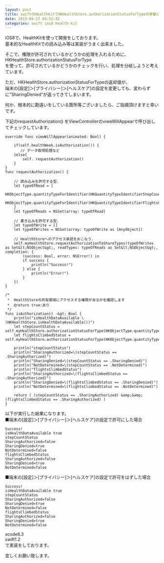 ```yaml
---
layout: post
title: swiftのHealthKitでHKHealthStore.authorizationStatusForTypeの挙動について
date: 2015-04-27 04:52:42
categories: swift ios8 health-kit
---
```

<p>iOS8で、HealthKitを使って開発をしております。<br>
基本的なHealthKitでの読み込み等は実装がうまく出来ました。</p>

<p>そこで、権限が許可されているかどうかの処理を入れるために、<br>
HKHealthStore.authorizationStatusForType<br>
を使って、許可されているかどうかのチェックを行い、処理を分岐しようと考えています。</p>

<p>ただ、HKHealthStore.authorizationStatusForTypeの返却値が、<br>
端末の[設定]＞[プライバシー]＞[ヘルスケア]の設定を変更しても、変わらずに"SharingDenied"が返ってきてしまいます。</p>

<p>何か、根本的に勘違いをしている箇所等ございましたら、ご指摘頂けますと幸いです。</p>

<p>下記のrequestAuthorization() をViewControllerのviweWillAppearで呼び出してチェックしています。</p>

```
override func viewWillAppear(animated: Bool) {

    if(self.healthWeek.isAuthorization()) {
       // データ取得処理など 
    }else{
        self. requestAuthorization()
    }
}
func requestAuthorization() {

    // 読み込みを許可する型.
    let typeOfRead = [
        HKObjectType.quantityTypeForIdentifier(HKQuantityTypeIdentifierStepCount),
        HKObjectType.quantityTypeForIdentifier(HKQuantityTypeIdentifierFlightsClimbed)
    ]
    let typeOfReads = NSSet(array: typeOfRead)

    // 書き込みを許可する型.
    let typeOfWrite = []
    let typeOfWrites = NSSet(array: typeOfWrite as [AnyObject])

    // HealthStoreへのアクセス承認をおこなう.
    self.myHealthStore.requestAuthorizationToShareTypes(typeOfWrites as Set&lt;NSObject&gt;, readTypes: typeOfReads as Set&lt;NSObject&gt;, completion: {
        (success: Bool, error: NSError!) in
        if success {
            println("Success!")
        } else {
            println("Error!")
        }
    })
}

/*
 *  HealthStoreの共有領域にアクセスする権限があるかを確認します
 *  @return true:あり
 */
func isAuthorization() -&gt; Bool {
    println("isHealthDataAvailable \(HKHealthStore.isHealthDataAvailable())")
    let stepCountStatus = self.myHealthStore.authorizationStatusForType(HKObjectType.quantityTypeForIdentifier(HKQuantityTypeIdentifierStepCount))
    let flightsClimbedStatus = self.myHealthStore.authorizationStatusForType(HKObjectType.quantityTypeForIdentifier(HKQuantityTypeIdentifierFlightsClimbed))

    println("stepCountStatus")
    println("SharingAuthorized=\(stepCountStatus == .SharingAuthorized)")
    println("SharingDenied=\(stepCountStatus == .SharingDenied)")
    println("NotDetermined=\(stepCountStatus == .NotDetermined)")
    println("flightsClimbedStatus")
    println("SharingAuthorized=\(flightsClimbedStatus == .SharingAuthorized)")
    println("SharingDenied=\(flightsClimbedStatus == .SharingDenied)")
    println("NotDetermined=\(flightsClimbedStatus == .NotDetermined)")

    return ( (stepCountStatus == .SharingAuthorized) &amp;&amp; (flightsClimbedStatus == .SharingAuthorized) )
}
```

<p>以下が実行した結果になります。<br>
■端末の[設定]＞[プライバシー]＞[ヘルスケア]の設定で許可にした場合</p>

```
Success!
isHealthDataAvailable true
stepCountStatus
SharingAuthorized=false
SharingDenied=true
NotDetermined=false
flightsClimbedStatus
SharingAuthorized=false
SharingDenied=true
NotDetermined=false
```

<p>■端末の[設定]＞[プライバシー]＞[ヘルスケア]の設定で許可をはずした場合</p>

```
Success!
isHealthDataAvailable true
stepCountStatus
SharingAuthorized=false
SharingDenied=true
NotDetermined=false
flightsClimbedStatus
SharingAuthorized=false
SharingDenied=true
NotDetermined=false
```

<p>xcode6.3<br>
swift1.2<br>
で実装をしております。</p>

<p>宜しくお願い致します。</p>

